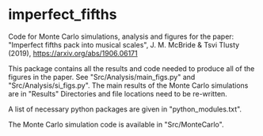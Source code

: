 # imperfect_fifths
Code for Monte Carlo simulations, analysis and figures for the paper:
"Imperfect fifths pack into musical scales", J. M. McBride & Tsvi Tlusty (2019),
https://arxiv.org/abs/1906.06171

This package contains all the results and code needed to produce all of the
figures in the paper. See "Src/Analysis/main_figs.py" and "Src/Analysis/si_figs.py".
The main results of the Monte Carlo simulations are in "Results"
Directories and file locations need to be re-written.

A list of necessary python packages are given in "python_modules.txt".

The Monte Carlo simulation code is available in "Src/MonteCarlo".

